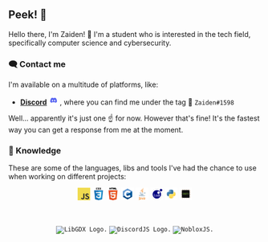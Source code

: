 ## Peek! 👀

Hello there, I'm Zaiden! 👋 I'm a student who is interested in the tech field, specifically computer science and cybersecurity.

### 🗨️ Contact me

I'm available on a multitude of platforms, like:

- [**Discord**](https://discord.com/) <span><img height="18" alt="Discord Logo." src="https://raw.githubusercontent.com/github/explore/2a3ce46f963399611d8e2054bb0ce9a4b539296a/topics/discord/discord.png"></spam> , where you can find me under the tag 🔗 `Zaiden#1598`

Well... apparently it's just one ☝️ for now. However that's fine! It's the fastest way you can get a response from me at the moment.

### 🧠 Knowledge

These are some of the languages, libs and tools I've had the chance to use when working on different projects:

<p align="center">
  <code><img height="25" alt="JavaScript Logo." src="https://raw.githubusercontent.com/github/explore/80688e429a7d4ef2fca1e82350fe8e3517d3494d/topics/javascript/javascript.png"></code>
  <code><img height="25" alt="CSS Logo." src="https://raw.githubusercontent.com/github/explore/80688e429a7d4ef2fca1e82350fe8e3517d3494d/topics/css/css.png"></code>
  <code><img height="25" alt="HTML Logo." src="https://raw.githubusercontent.com/github/explore/80688e429a7d4ef2fca1e82350fe8e3517d3494d/topics/html/html.png"></code>
  <code><img height="25" alt="C Logo." src="https://raw.githubusercontent.com/github/explore/f3e22f0dca2be955676bc70d6214b95b13354ee8/topics/c/c.png"></code>
  <code><img height="25" alt="Java Logo." src="https://raw.githubusercontent.com/github/explore/5b3600551e122a3277c2c5368af2ad5725ffa9a1/topics/java/java.png"></code>
  <code><img height="25" alt="Lua Logo." src="https://raw.githubusercontent.com/github/explore/80688e429a7d4ef2fca1e82350fe8e3517d3494d/topics/lua/lua.png"></code>
  <code><img height="25" alt="Python Logo." src="https://raw.githubusercontent.com/github/explore/80688e429a7d4ef2fca1e82350fe8e3517d3494d/topics/python/python.png"></code>
  <code><img height="25" alt="Assembly Logo." src="https://raw.githubusercontent.com/github/explore/e495457f5ff28c343f9e422f8e3cf80fd3e80890/topics/assembly/assembly.png"></code>
</p>
</br>
<p align="center">
  <code><img height="25" alt="LibGDX Logo." src="https://avatars.githubusercontent.com/u/509841"></code>
  <code><img height="25" alt="DiscordJS Logo." src="https://avatars.githubusercontent.com/u/26492485"></code>
  <code><img height="25" alt="NobloxJS." src="https://avatars.githubusercontent.com/u/81932091"></code>
</p>


<!--
**Synceratus/Synceratus** is a ✨ _special_ ✨ repository because its `README.md` (this file) appears on your GitHub profile.

Here are some ideas to get you started:

- 🔭 I’m currently working on ...
- 🌱 I’m currently learning ...
- 👯 I’m looking to collaborate on ...
- 🤔 I’m looking for help with ...
- 💬 Ask me about ...
- 📫 How to reach me: ...
- 😄 Pronouns: ...
- ⚡ Fun fact: ...
-->

